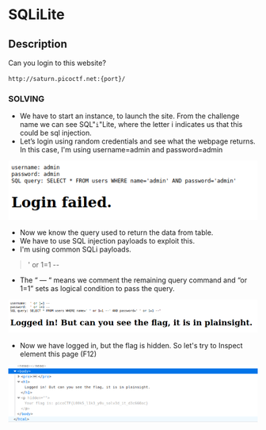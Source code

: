 # SQLiLite
## Description


Can you login to this website?

`http://saturn.picoctf.net:{port}/`

### SOLVING
* We have to start an instance, to launch the site. From the challenge name we can see SQL"`i`"Lite, where the letter i indicates us that this could be sql injection.
* Let’s login using random credentials and see what the webpage returns. In this case, I'm using username=admin and password=admin

![Picture](https://github.com/fadelmuharam/picoCTF22/blob/master/SQLiLite/images/Screenshot_2022-05-18_23-48-52.png)

* Now we know the query used to return the data from table.
* We have to use SQL injection payloads to exploit this.
* I'm using common SQLi payloads.
> ' or 1=1 --
* The “ — “ means we comment the remaining query command and “or 1=1” sets as logical condition to pass the query.

![Picture](https://github.com/fadelmuharam/picoCTF22/blob/master/SQLiLite/images/Screenshot_2022-05-18_23-58-10.png)

* Now we have logged in, but the flag is hidden. So let's try to Inspect element this page (F12)

![Picture](https://github.com/fadelmuharam/picoCTF22/blob/master/SQLiLite/images/Screenshot_2022-05-19_00-01-45.png)
